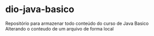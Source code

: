 # dio-java-basico
Repositório para armazenar todo conteúdo do curso de Java Basico
Alterando o conteudo de um arquivo de forma local
